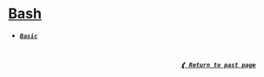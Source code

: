 # [**Bash**](#bash)

- [**_`Basic`_**](./basic.md)

<br>

<div align="right">

[**_`❰ Return to past page`_**](../../)

</div>

